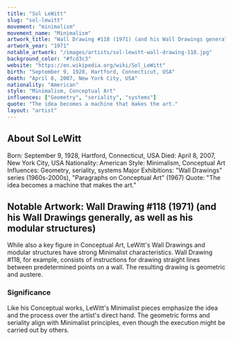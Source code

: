 ```yaml
---
title: "Sol LeWitt"
slug: "sol-lewitt"
movement: "minimalism"
movement_name: "Minimalism"
artwork_title: "Wall Drawing #118 (1971) (and his Wall Drawings generally, as well as his modular structures)"
artwork_year: "1971"
notable_artwork: "/images/artists/sol-lewitt-wall-drawing-118.jpg"
background_color: "#fcd3c3"
website: "https://en.wikipedia.org/wiki/Sol_LeWitt"
birth: "September 9, 1928, Hartford, Connecticut, USA"
death: "April 8, 2007, New York City, USA"
nationality: "American"
style: "Minimalism, Conceptual Art"
influences: ["Geometry", "seriality", "systems"]
quote: "The idea becomes a machine that makes the art."
layout: "artist"
---
```


## About Sol LeWitt

Born: September 9, 1928, Hartford, Connecticut, USA Died: April 8, 2007, New York City, USA Nationality: American Style: Minimalism, Conceptual Art Influences: Geometry, seriality, systems Major Exhibitions: "Wall Drawings" series (1960s-2000s), "Paragraphs on Conceptual Art" (1967) Quote: "The idea becomes a machine that makes the art."

## Notable Artwork: Wall Drawing #118 (1971) (and his Wall Drawings generally, as well as his modular structures)

While also a key figure in Conceptual Art, LeWitt's Wall Drawings and modular structures have strong Minimalist characteristics. Wall Drawing #118, for example, consists of instructions for drawing straight lines between predetermined points on a wall. The resulting drawing is geometric and austere.

### Significance

Like his Conceptual works, LeWitt's Minimalist pieces emphasize the idea and the process over the artist's direct hand. The geometric forms and seriality align with Minimalist principles, even though the execution might be carried out by others.
